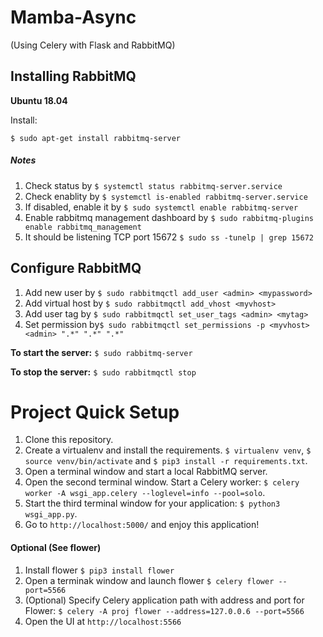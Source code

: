 # Mamba-Async

(Using Celery with Flask and RabbitMQ)

## Installing RabbitMQ

**Ubuntu 18.04**

Install:

`$ sudo apt-get install rabbitmq-server`

##### _Notes_

1. Check status by `$ systemctl status rabbitmq-server.service`
2. Check enablity by `$ systemctl is-enabled rabbitmq-server.service`
3. If disabled, enable it by `$ sudo systemctl enable rabbitmq-server`
4. Enable rabbitmq management dashboard by `$ sudo rabbitmq-plugins enable rabbitmq_management`
5. It should be listening TCP port 15672 `$ sudo ss -tunelp | grep 15672`

## Configure RabbitMQ

1. Add new user by `$ sudo rabbitmqctl add_user <admin> <mypassword>`
2. Add virtual host by `$ sudo rabbitmqctl add_vhost <myvhost>`
3. Add user tag by `$ sudo rabbitmqctl set_user_tags <admin> <mytag>`
4. Set permission by`$ sudo rabbitmqctl set_permissions -p <myvhost> <admin> ".*" ".*" ".*"`

**To start the server:** `$ sudo rabbitmq-server`

**To stop the server:** `$ sudo rabbitmqctl stop`

# Project Quick Setup

1. Clone this repository.
2. Create a virtualenv and install the requirements. `$ virtualenv venv`, `$ source venv/bin/activate` and `$ pip3 install -r requirements.txt`.
3. Open a terminal window and start a local RabbitMQ server.
4. Open the second terminal window. Start a Celery worker: `$ celery worker -A wsgi_app.celery --loglevel=info --pool=solo`.
5. Start the third terminal window for your application: `$ python3 wsgi_app.py`.
6. Go to `http://localhost:5000/` and enjoy this application!

#### Optional (See flower)

1. Install flower `$ pip3 install flower`
2. Open a terminak window and launch flower `$ celery flower --port=5566`
3. (Optional) Specify Celery application path with address and port for Flower: `$ celery -A proj flower --address=127.0.0.6 --port=5566`
4. Open the UI at `http://localhost:5566`
